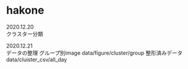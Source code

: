 # hakone

2020.12.20  
  クラスター分類

2020.12.21  
  データの整理
  グループ別image
    data/figure/cluster/group
  整形済みデータ
    data/cluister_csv/all_day
